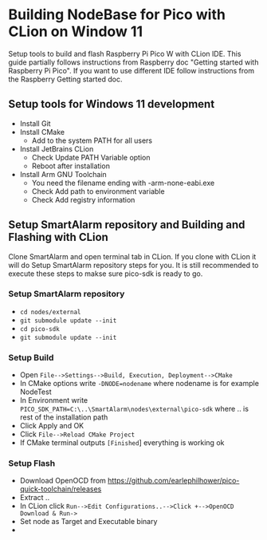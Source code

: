 # Building NodeBase for Pico with CLion on Window 11
Setup tools to build and flash Raspberry Pi Pico W with CLion IDE. This guide partially follows instructions from Raspberry doc "Getting started with Raspberry Pi Pico". If you want to use different IDE follow instructions from the Raspberry Getting started doc.

## Setup tools for Windows 11 development
- Install Git
- Install CMake
  -  Add to the system PATH for all users
- Install JetBrains CLion
  - Check Update PATH Variable option
  - Reboot after installation
- Install Arm GNU Toolchain
  - You need the filename ending with -arm-none-eabi.exe
  - Check Add path to environment variable
  - Check Add registry information

## Setup SmartAlarm repository and Building and Flashing with CLion
Clone SmartAlarm and open terminal tab in CLion. If you clone with CLion it will do Setup SmartAlarm repository steps for you. It is still recommended to execute these steps to makse sure pico-sdk is ready to go.

### Setup SmartAlarm repository
- `cd nodes/external`
- `git submodule update --init`
- `cd pico-sdk`
- `git submodule update --init`

### Setup Build
- Open `File-->Settings-->Build, Execution, Deployment-->CMake`
- In CMake options write `-DNODE=nodename` where nodename is for example NodeTest
- In Environment write `PICO_SDK_PATH=C:\..\SmartAlarm\nodes\external\pico-sdk` where .. is rest of the installation path
- Click Apply and OK
- Click `File-->Reload CMake Project`
- If CMake terminal outputs `[Finished`] everything is working ok

### Setup Flash
- Download OpenOCD from <https://github.com/earlephilhower/pico-quick-toolchain/releases>
- Extract ..
- In CLion click `Run-->Edit Configurations..-->Click +-->OpenOCD Download & Run->`
- Set node as Target and Executable binary
- 
